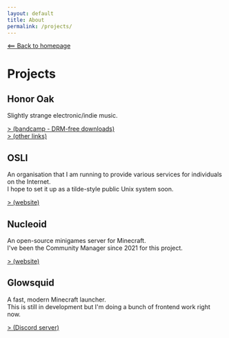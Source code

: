 ```yaml
---
layout: default
title: About
permalink: /projects/
---
```

[⟸ Back to homepage](/)

# Projects
## Honor Oak
Slightly strange electronic/indie music.

[> (bandcamp - DRM-free downloads)](https://honoroak.bandcamp.com)<br>
[> (other links)](https://linktr.ee/honor_oak)

## OSLI
An organisation that I am running to provide various services for individuals on the Internet.<br>
I hope to set it up as a tilde-style public Unix system soon.

[> (website)](https://osli-internet.github.io)

## Nucleoid
An open-source minigames server for Minecraft.<br>
I've been the Community Manager since 2021 for this project.

[> (website)](https://nucleoid.xyz)

## Glowsquid
A fast, modern Minecraft launcher.<br>
This is still in development but I'm doing a bunch of frontend work right now.

[> (Discord server)](https://discord.gg/AzwR4KSJW4)